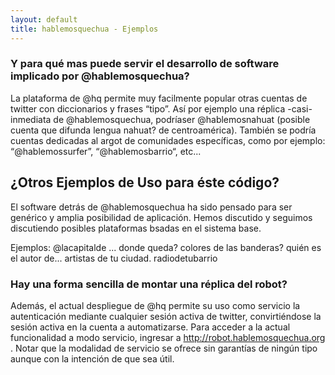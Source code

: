 ```yaml
---
layout: default
title: hablemosquechua - Ejemplos
---
```


### Y para qué mas puede servir el desarrollo de software implicado por @hablemosquechua?

La plataforma de @hq permite muy facilmente popular otras cuentas de twitter con diccionarios y frases “tipo”. Así por ejemplo una réplica -casi- inmediata de @hablemosquechua, podríaser @hablemosnahuat (posible cuenta que difunda lengua nahuat? de centroamérica). También se podría cuentas dedicadas al argot de comunidades específicas, como por ejemplo: “@hablemossurfer”, “@hablemosbarrio“, etc...

## ¿Otros Ejemplos de Uso para éste código?

El software detrás de @hablemosquechua ha sido pensado para ser genérico y amplia
posibilidad de aplicación. Hemos discutido y seguimos discutiendo posibles
plataformas bsadas en el sistema base.  

Ejemplos:
@lacapitalde ...
donde queda?
colores de las banderas?
quién es el autor de...
artistas de tu ciudad.
radiodetubarrio 

### Hay una forma sencilla de montar una réplica del robot?

Además, el actual despliegue de @hq permite su uso como servicio la autenticación mediante cualquier sesión activa de twitter, convirtiéndose la sesión activa en la cuenta a automatizarse. Para acceder a la actual funcionalidad a modo servicio, ingresar a http://robot.hablemosquechua.org . Notar que la modalidad de servicio se ofrece sin garantías de ningún tipo aunque con la intención de que sea útil.


